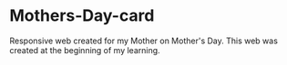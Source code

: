 # Mothers-Day-card
Responsive web created for my Mother on Mother's Day.  This web was created at the beginning of my learning.

